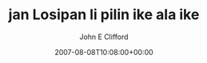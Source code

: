 ---
title: 'jan Losipan li pilin ike ala ike'
posts: 1
hash: 't838'
author: 'John E Clifford'
date: 2007-08-08T10:08:00+00:00
sources:
  - http://forums.tokipona.org/viewtopic.php%3Ft=838.html
---